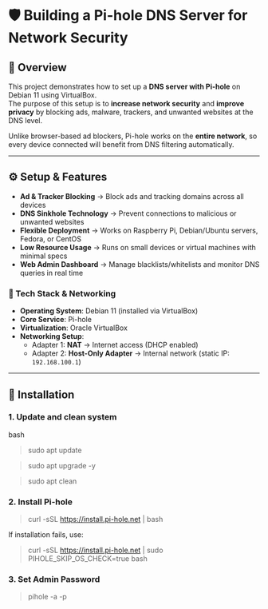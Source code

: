 # 🛡️ Building a Pi-hole DNS Server for Network Security

## 📌 Overview
This project demonstrates how to set up a **DNS server with Pi-hole** on Debian 11 using VirtualBox.  
The purpose of this setup is to **increase network security** and **improve privacy** by blocking ads, malware, trackers, and unwanted websites at the DNS level.  

Unlike browser-based ad blockers, Pi-hole works on the **entire network**, so every device connected will benefit from DNS filtering automatically.  

---

## ⚙️ Setup & Features
- **Ad & Tracker Blocking** → Block ads and tracking domains across all devices  
- **DNS Sinkhole Technology** → Prevent connections to malicious or unwanted websites  
- **Flexible Deployment** → Works on Raspberry Pi, Debian/Ubuntu servers, Fedora, or CentOS  
- **Low Resource Usage** → Runs on small devices or virtual machines with minimal specs  
- **Web Admin Dashboard** → Manage blacklists/whitelists and monitor DNS queries in real time  

### 🔧 Tech Stack & Networking
- **Operating System**: Debian 11 (installed via VirtualBox)  
- **Core Service**: Pi-hole  
- **Virtualization**: Oracle VirtualBox  
- **Networking Setup**:
  - Adapter 1: **NAT** → Internet access (DHCP enabled)  
  - Adapter 2: **Host-Only Adapter** → Internal network (static IP: `192.168.100.1`)  

---

## 🚀 Installation

### 1. Update and clean system
bash
> sudo apt update

> sudo apt upgrade -y

> sudo apt clean

### 2. Install Pi-hole
> curl -sSL https://install.pi-hole.net | bash

If installation fails, use:

> curl -sSL https://install.pi-hole.net | sudo PIHOLE_SKIP_OS_CHECK=true bash

### 3. Set Admin Password
> pihole -a -p
